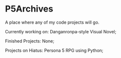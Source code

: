 # P5Archives
A place where any of my code projects will go.

Currently working on: Danganronpa-style Visual Novel;

Finished Projects: None;

Projects on Hiatus: Persona 5 RPG using Python;
